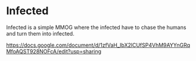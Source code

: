 # Infected

Infected is a simple MMOG where the infected have to chase the humans and turn them into infected.

https://docs.google.com/document/d/1zfVaH_IbX2lCUfSP4VhM9AYYnGRqMfoAQST928NOFcA/edit?usp=sharing
